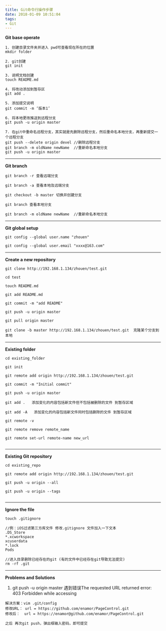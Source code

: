```yaml
---
title: Git命令行操作步骤
date: 2018-01-09 10:51:04
tags:
- Git
---
```


**Git base operate**

~~~shell
1. 创建目录文件夹并进入 pwd可查看现在所在的位置
mkdir folder

2. git创建
git init

3. 说明文档创建
touch README.md

4. 将改动添加到暂存区
git add .

5. 添加提交说明
git commit -m ‘版本1’

6. 将本地更改推送到远程分支
git push -u origin master

7. 在git中重命名远程分支，其实就是先删除远程分支，然后重命名本地分支，再重新提交一个远程分支
git push --delete origin devel //删除远程分支
git branch -m oldName newName  //重新命名本地分支
git push -u origin master

~~~



****

**Git branch**

~~~shell
git branch -r 查看远端分支

git branch -a 查看本地及远端分支

git checkout -b master 切换并创建分支

git branch 查看本地分支

git branch -m oldName newName  //重新命名本地分支

~~~



****

**Git global setup**

~~~shell
git config --global user.name "zhouen"

git config --global user.email "xxxx@163.com"

~~~



****

**Create a new repository**

~~~shell
git clone http://192.168.1.134/zhouen/test.git

cd test

touch README.md

git add README.md

git commit -m "add README"

git push -u origin master

git pull origin master

git clone -b master http://192.168.1.134/zhouen/test.git  克隆某个分支到本地

~~~



****

**Existing folder**

~~~shell
cd existing_folder

git init

git remote add origin http://192.168.1.134/zhouen/test.git

git commit -m "Initial commit"

git push -u origin master

git add .   添加变化的内容包括新文件但不包括被删除的文件 到暂存区域

git add -A   添加变化的内容包括新文件同时包括删除的文件 到暂存区域

git remote -v

git remote remove remote_name

git remote set-url remote-name new_url


~~~



****

**Existing Git repository**

~~~shell
cd existing_repo

git remote add origin http://192.168.1.134/zhouen/test.git

git push -u origin --all

git push -u origin --tags


~~~



------

**Ignore the file**

```shell
touch .gitignore

//例：iOS过滤第三方库文件 修改.gitignore 文件加入一下文本
.DS_Store
*.xcworkspace
xcuserdata
*.lock
Pods

//进入目录删除已经存在的git (有的文件中已经存在git导致无法提交)
rm -rf .git
```



------

**Problems and Solutions**

1. git push -u origin master 遇到错误The requested URL returned error: 403 Forbidden while accessing

```shell
解决方案：vim .git/config
修改URL： url = https://github.com/enamor/PageControl.git
修改后：  url = https://enamor@github.com/enamor/PageControl.git

之后 再次git push，弹出框输入密码，即可提交
```

